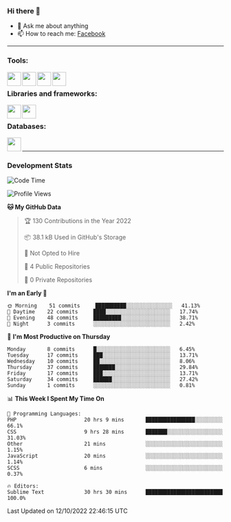 ### Hi there 👋

<!-- - 🔭 I’m currently working on [huyviet] -->
- 💬 Ask me about anything
- 📫 How to reach me: [Facebook]
<!-- - ⚡ Fun fact: abc -->

---

### Tools:
<img align='left' height="32" width="32" src="https://cdn.jsdelivr.net/npm/simple-icons@4.8.0/icons/phpstorm.svg" />
<img align='left' height="32" width="32" src="https://cdn.jsdelivr.net/npm/simple-icons@4.8.0/icons/sublimetext.svg" />
<img align='left' height="32" width="32" src="https://cdn.jsdelivr.net/npm/simple-icons@4.8.0/icons/laragon.svg" />
<img align='left' height="32" width="32" src="https://cdn.jsdelivr.net/npm/simple-icons@4.8.0/icons/xampp.svg" />
<br>

### Libraries and frameworks:
<img align='left' height="32" width="32" src="https://cdn.jsdelivr.net/npm/simple-icons@4.8.0/icons/laravel.svg" />
<img align='left' height="32" width="32" src="https://cdn.jsdelivr.net/npm/simple-icons@4.8.0/icons/jquery.svg" />
<br>

### Databases:
<img align='left' height="32" width="32" src="https://cdn.jsdelivr.net/npm/simple-icons@4.8.0/icons/mysql.svg" />
<br>

---
### Development Stats
<!--START_SECTION:waka-->
![Code Time](http://img.shields.io/badge/Code%20Time-203%20hrs%2035%20mins-blue)

![Profile Views](http://img.shields.io/badge/Profile%20Views-0-blue)

**🐱 My GitHub Data** 

> 🏆 130 Contributions in the Year 2022
 > 
> 📦 38.1 kB Used in GitHub's Storage 
 > 
> 🚫 Not Opted to Hire
 > 
> 📜 4 Public Repositories 
 > 
> 🔑 0 Private Repositories  
 > 
**I'm an Early 🐤** 

```text
🌞 Morning    51 commits     ██████████░░░░░░░░░░░░░░░   41.13% 
🌆 Daytime    22 commits     ████░░░░░░░░░░░░░░░░░░░░░   17.74% 
🌃 Evening    48 commits     █████████░░░░░░░░░░░░░░░░   38.71% 
🌙 Night      3 commits      ░░░░░░░░░░░░░░░░░░░░░░░░░   2.42%

```
📅 **I'm Most Productive on Thursday** 

```text
Monday       8 commits      █░░░░░░░░░░░░░░░░░░░░░░░░   6.45% 
Tuesday      17 commits     ███░░░░░░░░░░░░░░░░░░░░░░   13.71% 
Wednesday    10 commits     ██░░░░░░░░░░░░░░░░░░░░░░░   8.06% 
Thursday     37 commits     ███████░░░░░░░░░░░░░░░░░░   29.84% 
Friday       17 commits     ███░░░░░░░░░░░░░░░░░░░░░░   13.71% 
Saturday     34 commits     ██████░░░░░░░░░░░░░░░░░░░   27.42% 
Sunday       1 commits      ░░░░░░░░░░░░░░░░░░░░░░░░░   0.81%

```


📊 **This Week I Spent My Time On** 

```text
💬 Programming Languages: 
PHP                      20 hrs 9 mins       ████████████████░░░░░░░░░   66.1% 
CSS                      9 hrs 28 mins       ███████░░░░░░░░░░░░░░░░░░   31.03% 
Other                    21 mins             ░░░░░░░░░░░░░░░░░░░░░░░░░   1.15% 
JavaScript               20 mins             ░░░░░░░░░░░░░░░░░░░░░░░░░   1.14% 
SCSS                     6 mins              ░░░░░░░░░░░░░░░░░░░░░░░░░   0.37%

🔥 Editors: 
Sublime Text             30 hrs 30 mins      █████████████████████████   100.0%

```


 Last Updated on 12/10/2022 22:46:15 UTC
<!--END_SECTION:waka-->

[huyviet]: https://huyviet.vn/
[Facebook]: https://www.facebook.com/profile.php?id=100075294702642

